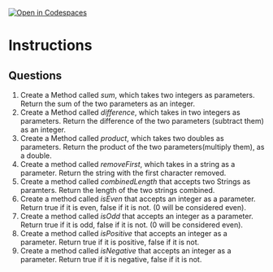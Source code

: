[![Open in Codespaces](https://classroom.github.com/assets/launch-codespace-2972f46106e565e64193e422d61a12cf1da4916b45550586e14ef0a7c637dd04.svg)](https://classroom.github.com/open-in-codespaces?assignment_repo_id=18149343)
# Instructions  

  ## Questions
1. Create a Method called _sum_, which takes two integers as parameters.  Return the sum of the two parameters as an integer.
2. Create a Method called _difference_, which takes in two integers as parameters.  Return the difference of the two parameters (subtract them) as an integer.
3. Create a Method called _product_, which takes two doubles as parameters.  Return the product of the two parameters(multiply them), as a double.
4. Create a method called _removeFirst_, which takes in a string as a parameter.  Return the string with the first character removed.
5. Create a method called _combinedLength_ that accepts two Strings as paramters.
Return the length of the two strings combined.
6. Create a method called _isEven_ that accepts an integer as a parameter.
Return true if it is even, false if it is not. (0 will be considered even).
7. Create a method called _isOdd_ that accepts an integer as a parameter.
Return true if it is odd, false if it is not. (0 will be considered even).
8. Create a method called _isPositive_ that accepts an integer as a parameter.
Return true if it is positive, false if it is not.
9. Create a method called _isNegative_ that accepts an integer as a parameter.
Return true if it is negative, false if it is not.
